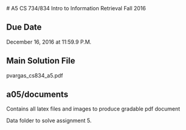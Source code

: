 <snippet>
  <content>
# A5 CS 734/834 Intro to Information Retrieval Fall 2016

## Due Date

December 16, 2016 at 11:59.9 P.M.

## Main Solution File

pvargas_cs834_a5.pdf


## a05/documents

Contains all latex files and images to produce gradable pdf document


Data folder to solve assignment 5.

</content>
  <tabTrigger></tabTrigger>
</snippet>
